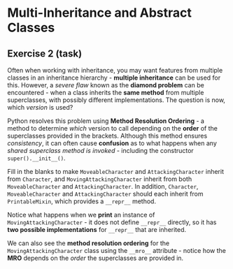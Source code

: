 # Multi-Inheritance and Abstract Classes

## Exercise 2 (task)

Often when working with inheritance, you may want features from multiple classes in an inheritance hierarchy - **multiple inheritance** can be used for this. However, a *severe flaw* known as the **diamond problem** can be encountered - when a class inherits the **same method** from multiple superclasses, with possibly different implementations. The question is now, which *version* is used?

Python resolves this problem using **Method Resolution Ordering** - a method to determine *which* version to call depending on the **order** of the superclasses provided in the brackets. Although this method ensures *consistency*, it can often cause **confusion** as to what happens when any *shared superclass method is invoked* - including the constructor `super().__init__()`.

Fill in the blanks to make `MoveableCharacter` and `AttackingCharacter` inherit from `Character`, and `MovingAttackingCharacter` inherit from both `MoveableCharacter` and `AttackingCharacter`. In addition, `Character`, `MoveableCharacter` and `AttackingCharacter` should each inherit from `PrintableMixin`, which provides a `__repr__` method.

Notice what happens when we **print** an instance of `MovingAttackingCharacter` - it does not define `__repr__` directly, so it has **two possible implementations** for `__repr__` that are inherited.

We can also see the **method resolution ordering** for the `MovingAttackingCharacter` class using the `__mro__` attribute - notice how the **MRO** depends on the *order* the superclasses are provided in.

